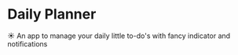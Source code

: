 # Daily Planner

☀️ An app to manage your daily little to-do's with fancy indicator and notifications